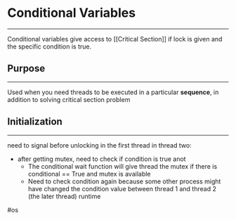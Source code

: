 # Conditional Variables
---
Conditional variables give access to [[Critical Section]] if lock is given and the specific condition is true.

## Purpose
---
Used when you need threads to be executed in a particular **sequence**, in addition to solving critical section problem

## Initialization
---
need to signal before unlocking in the first thread
in thread two:
- after getting mutex, need to check if condition is true anot
	- The conditional wait function will give thread the mutex if there is conditional == True and mutex is available
	- Need to check condition again because some other process might have changed the condition value between thread 1 and thread 2 (the later thread) runtime

#os
